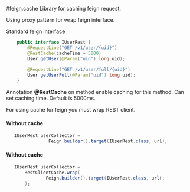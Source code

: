 #feign.cache
Library for caching feign request.

Using proxy pattern for wrap feign interface.
 
Standard feign interface 

```java
    public interface IUserRest {
        @RequestLine("GET /v1/user/{uid}")
        @RestCache(cacheTime = 5000)
        User getUser(@Param("uid") long uid);
        
        @RequestLine("GET /v1/user/full/{uid}")
        User getUserFull(@Param("uid") long uid);
    }
 ```   
Annotation **@RestCache** on method enable caching for this method.
Can set caching time. Default is 5000ms.

For using cache for feign you must wrap REST client.
  
 #### Without cache
 ```java
    IUserRest userCollector = 
                 Feign.builder().target(IUserRest.class, url);
  ```
 #### Without cache
 ```java
    IUserRest userCollector = 
        RestClientCache.wrap(
                Feign.builder().target(IUserRest.class, url);
        );    
 ```
